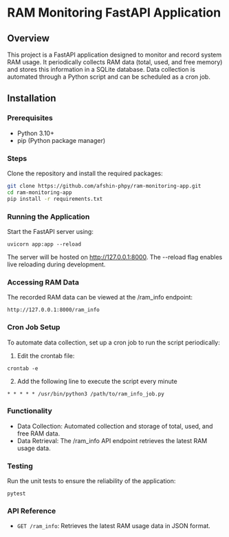 # RAM Monitoring FastAPI Application

## Overview
This project is a FastAPI application designed to monitor and record system RAM usage. It periodically collects RAM data (total, used, and free memory) and stores this information in a SQLite database. Data collection is automated through a Python script and can be scheduled as a cron job.

## Installation

### Prerequisites
- Python 3.10+
- pip (Python package manager)

### Steps
Clone the repository and install the required packages:
```bash
git clone https://github.com/afshin-phpy/ram-monitoring-app.git
cd ram-monitoring-app
pip install -r requirements.txt
```
### Running the Application
Start the FastAPI server using:
```
uvicorn app:app --reload
```
The server will be hosted on http://127.0.0.1:8000. The --reload flag enables live reloading during development.

### Accessing RAM Data
The recorded RAM data can be viewed at the /ram_info endpoint:
```
http://127.0.0.1:8000/ram_info

```

### Cron Job Setup
To automate data collection, set up a cron job to run the script periodically:
1. Edit the crontab file:
```
crontab -e
```
2. Add the following line to execute the script every minute
```
* * * * * /usr/bin/python3 /path/to/ram_info_job.py
```

### Functionality

*   Data Collection: Automated collection and storage of total, used, and free RAM data.
*   Data Retrieval: The /ram_info API endpoint retrieves the latest RAM usage data.

### Testing
Run the unit tests to ensure the reliability of the application:

```
pytest
```

### API Reference

 * `GET /ram_info`: Retrieves the latest RAM usage data in JSON format.